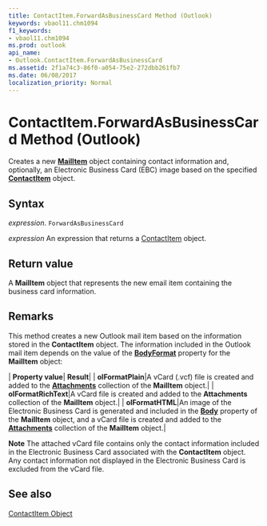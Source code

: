 ```yaml
---
title: ContactItem.ForwardAsBusinessCard Method (Outlook)
keywords: vbaol11.chm1094
f1_keywords:
- vbaol11.chm1094
ms.prod: outlook
api_name:
- Outlook.ContactItem.ForwardAsBusinessCard
ms.assetid: 2f1a74c3-86f0-a054-75e2-272dbb261fb7
ms.date: 06/08/2017
localization_priority: Normal
---
```



# ContactItem.ForwardAsBusinessCard Method (Outlook)

Creates a new  **[MailItem](Outlook.MailItem.md)** object containing contact information and, optionally, an Electronic Business Card (EBC) image based on the specified **[ContactItem](Outlook.ContactItem.md)** object.


## Syntax

_expression_. `ForwardAsBusinessCard`

 _expression_ An expression that returns a [ContactItem](./Outlook.ContactItem.md) object.


## Return value

A  **MailItem** object that represents the new email item containing the business card information.


## Remarks

This method creates a new Outlook mail item based on the information stored in the  **ContactItem** object. The information included in the Outlook mail item depends on the value of the **[BodyFormat](Outlook.MailItem.BodyFormat.md)** property for the **MailItem** object:



| **Property value**| **Result**|
| **olFormatPlain**|A vCard (.vcf) file is created and added to the  **[Attachments](Outlook.Attachments.md)** collection of the **MailItem** object.|
| **olFormatRichText**|A vCard file is created and added to the  **Attachments** collection of the **MailItem** object.|
| **olFormatHTML**|An image of the Electronic Business Card is generated and included in the  **[Body](Outlook.MailItem.Body.md)** property of the **MailItem** object, and a vCard file is created and added to the **[Attachments](Outlook.Attachments.md)** collection of the **MailItem** object.|

 **Note**  The attached vCard file contains only the contact information included in the Electronic Business Card associated with the  **ContactItem** object. Any contact information not displayed in the Electronic Business Card is excluded from the vCard file.


## See also


[ContactItem Object](Outlook.ContactItem.md)


